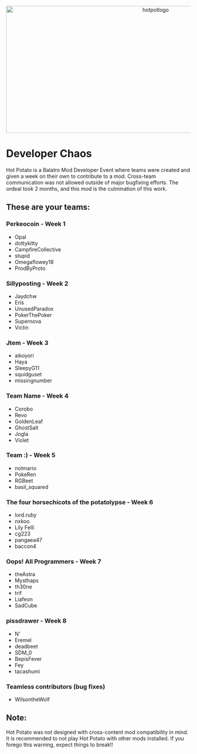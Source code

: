 <p align="center">
  <img width="800" height="345" alt="hotpotlogo" src="https://github.com/user-attachments/assets/fea511c2-9b8d-4df6-a868-1323a1678d54" />
</p>


# Developer Chaos
Hot Potato is a Balatro Mod Developer Event where teams were created and given a week on their own to contribute to a mod. Cross-team communication was not allowed outside of major bugfixing efforts. The ordeal took 2 months, and this mod is the culmination of this work.

## These are your teams:

### Perkeocoin - Week 1
- Opal
- dottykitty
- CampfireCollective
- stupid
- Omegaflowey18
- ProdByProto

### Sillyposting - Week 2
- Jaydchw
- Eris
- UnusedParadox
- PokerThePoker
- Supernova
- Victin

### Jtem - Week 3
- aikoyori
- Haya
- SleepyG11
- squidguset
- missingnumber

### Team Name - Week 4
- Corobo
- Revo
- GoldenLeaf
- GhostSalt
- Jogla
- Violet

### Team :) - Week 5
- notmario
- PokeRen
- RGBeet
- basil_squared

### The four horsechicots of the potatolypse - Week 6
- lord.ruby
- nxkoo
- Lily Felli
- cg223
- pangaea47
- baccon4

### Oops! All Programmers - Week 7
- theAstra
- Mysthaps
- th30ne
- trif
- Liafeon
- SadCube

### pissdrawer - Week 8
- N'
- Eremel
- deadbeet
- SDM_0
- BepisFever
- Fey
- tacashumi

### Teamless contributors (bug fixes)
- WilsontheWolf

## Note:
Hot Potato was not designed with cross-content mod compatibility in mind. It is recommended to not play Hot Potato with other mods installed. If you forego this warning, expect things to break!!
